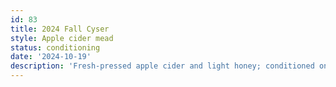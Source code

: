 ```yaml
---
id: 83
title: 2024 Fall Cyser
style: Apple cider mead
status: conditioning
date: '2024-10-19'
description: 'Fresh-pressed apple cider and light honey; conditioned on Honeycrisp, Snow Sweet, and Shizuka apples. Backsweetened with orange blossom honey.'
---
```

